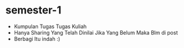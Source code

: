 # semester-1
- Kumpulan Tugas Tugas Kuliah
- Hanya Sharing Yang Telah Dinilai Jika Yang Belum Maka Blm di post
- Berbagi Itu indah :)
